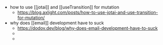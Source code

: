 - how to use [[jotai]] and [[useTransition]] for mutation
	- https://blog.axlight.com/posts/how-to-use-jotai-and-use-transition-for-mutation/
- why does [[email]] development have to suck
	- https://dodov.dev/blog/why-does-email-development-have-to-suck
	-
	-